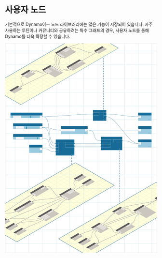 

# 사용자 노드

기본적으로 Dynamo이ㅡ 노드 라이브러리에는 많은 기능이 저장되어 있습니다. 자주 사용하는 루틴이나 커뮤니티와 공유하려는 특수 그래프의 경우, 사용자 노드를 통해 Dynamo를 더욱 확장할 수 있습니다.

![IMAGE](images/10/customNodes_cover01.jpg)

